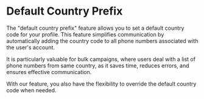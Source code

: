 # Default Country Prefix

The "default country prefix" feature allows you to set a default country code for your profile. This feature simplifies communication by automatically adding the country code to all phone numbers associated with the user's account.

It is particularly valuable for bulk campaigns, where users deal with a list of phone numbers from same country, as it saves time, reduces errors, and ensures effective communication.

With our feature, you also have the flexibility to override the default country code when needed.
